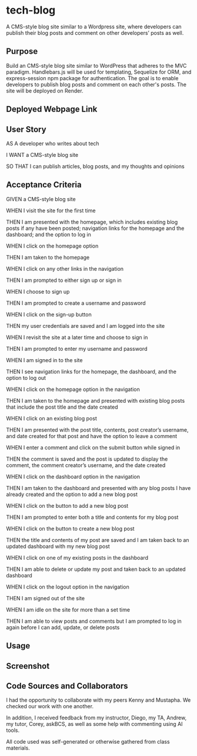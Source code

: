 # tech-blog
A CMS-style blog site similar to a Wordpress site, where developers can publish their blog posts and comment on other developers’ posts as well.

## Purpose
Build an CMS-style blog site similar to WordPress that adheres to the MVC paradigm. Handlebars.js will be used for templating, Sequelize for ORM, and express-session npm package for authentication. The goal is to enable developers to publish blog posts and comment on each other's posts. The site will be deployed on Render. 

## Deployed Webpage Link
<!-- https://jabrams513.github.io/five-day-weather-forecast/ -->

## User Story

AS A developer who writes about tech

I WANT a CMS-style blog site

SO THAT I can publish articles, blog posts, and my thoughts and opinions

## Acceptance Criteria

GIVEN a CMS-style blog site

WHEN I visit the site for the first time

THEN I am presented with the homepage, which includes existing blog posts if any have been posted; navigation links for the homepage and the dashboard; and the option to log in

WHEN I click on the homepage option

THEN I am taken to the homepage

WHEN I click on any other links in the navigation

THEN I am prompted to either sign up or sign in

WHEN I choose to sign up

THEN I am prompted to create a username and password

WHEN I click on the sign-up button

THEN my user credentials are saved and I am logged into the site

WHEN I revisit the site at a later time and choose to sign in

THEN I am prompted to enter my username and password

WHEN I am signed in to the site

THEN I see navigation links for the homepage, the dashboard, and the option to log out

WHEN I click on the homepage option in the navigation

THEN I am taken to the homepage and presented with existing blog posts that include the post title and the date created

WHEN I click on an existing blog post

THEN I am presented with the post title, contents, post creator’s username, and date created for that post and have the option to leave a comment

WHEN I enter a comment and click on the submit button while signed in

THEN the comment is saved and the post is updated to display the comment, the comment creator’s username, and the date created

WHEN I click on the dashboard option in the navigation

THEN I am taken to the dashboard and presented with any blog posts I have already created and the option to add a new blog post

WHEN I click on the button to add a new blog post

THEN I am prompted to enter both a title and contents for my blog post

WHEN I click on the button to create a new blog post

THEN the title and contents of my post are saved and I am taken back to an updated dashboard with my new blog post

WHEN I click on one of my existing posts in the dashboard

THEN I am able to delete or update my post and taken back to an updated dashboard

WHEN I click on the logout option in the navigation

THEN I am signed out of the site

WHEN I am idle on the site for more than a set time

THEN I am able to view posts and comments but I am prompted to log in again before I can add, update, or delete posts

## Usage
<!-- To ensure the application will work make sure to run "npm install" and "node index.js" in your CLI -->

## Screenshot
<!-- Please refer to the following video link(s) as a reference for the application's appearance and functionality:

[CLI Employee Tracker Demo Video](https://drive.google.com/file/d/1ZaS6WP8qO6Zh8Nx5PSOwkgYoq1jmaP4b/view) <br/> -->

## Code Sources and Collaborators
I had the opportunity to collaborate with my peers Kenny and Mustapha. We checked our work with one another.

In addition, I received feedback from my instructor, Diego, my TA, Andrew, my tutor, Corey, askBCS, as well as some help with commenting using AI tools.

All code used was self-generated or otherwise gathered from class materials.